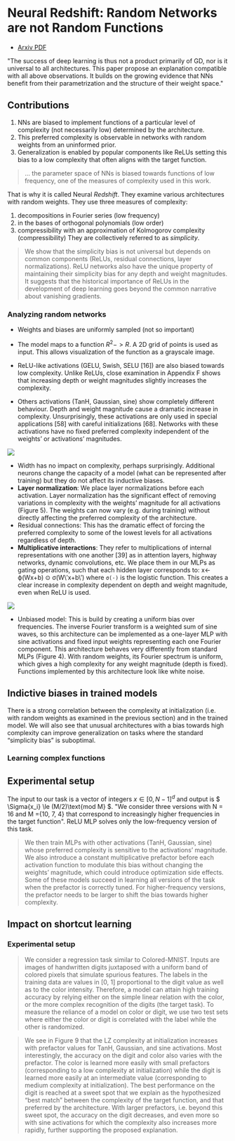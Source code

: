 # Neural Redshift: Random Networks are not Random Functions

- [Arxiv PDF](https://arxiv.org/pdf/2403.02241)

"The success of deep learning is thus not a product primarily of GD, nor is it universal to all architectures. This paper propose an explanation compatible with all above observations. It builds on the growing evidence that NNs benefit from their parametrization and the structure of their weight space."

## Contributions
1. NNs are biased to implement functions of a particular level of complexity (not necessarily low) determined
by the architecture.
2. This preferred complexity is observable in networks with random weights from an uninformed prior.
3. Generalization is enabled by popular components like ReLUs setting this bias to a low complexity that often aligns with the target function.

> ... the parameter space of NNs is biased towards functions of low frequency, one of the measures of complexity used in this work.

That is why it is called Neural _Redshift_. They examine various architectures with random weights. They use three measures of complexity:
1. decompositions in Fourier series (low frequency)
2. in the bases of orthogonal polynomials (low order)
3. compressibility with an approximation of Kolmogorov complexity (compressibility)
They are collectively referred to as _simplicity_.

> We show that the simplicity bias is not universal but depends on common components (ReLUs, residual connections, layer normalizations). ReLU networks also have the unique property of maintaining their simplicity bias for any depth and weight magnitudes. It suggests that the historical importance of ReLUs in the development of deep learning goes beyond the common narrative about vanishing gradients.

### Analyzing random networks
- Weights and biases are uniformly sampled (not so important)
- The model maps to a function $R^2 -> R$. A 2D grid of points is used as input. This allows visualization of the function as a grayscale image.

- ReLU-like activations (GELU, Swish, SELU [16]) are also biased towards low complexity. Unlike ReLUs, close examination in Appendix F shows that increasing depth or weight magnitudes slightly increases the complexity.
- Others activations (TanH, Gaussian, sine) show completely different behaviour. Depth and weight magnitude cause a dramatic increase in complexity. Unsurprisingly, these activations are only used in special applications [58] with careful initializations [68]. Networks with these activations have no fixed preferred complexity independent of the weights’ or activations’ magnitudes.

![](https://github.com/vinsis/math-and-ml-notes/blob/30d38f7320ade8e4860d9166d2e0b157c0a7636b/images/redshift_table1.png)

- Width has no impact on complexity, perhaps surprisingly. Additional neurons change the capacity of a model (what can be represented after training) but they do not affect its inductive biases.
- __Layer normalization__: We place layer normalizations before each activation. Layer normalization has the significant effect of removing variations in complexity with the weights’ magnitude for all activations (Figure 5). The weights can now vary (e.g. during training) without directly affecting the preferred complexity of the architecture.
- Residual connections: This has the dramatic effect of forcing the preferred complexity to some of the lowest levels for all activations regardless of depth.
- __Multiplicative interactions__: They refer to multiplications of internal representations with one another [39] as in attention layers, highway networks, dynamic convolutions, etc. We place them in our MLPs as gating operations, such that each hidden layer corresponds to: x← ϕ(Wx+b) ⊙ σ(W\′x+b\′)
where `σ(·)` is the logistic function. This creates a clear increase in complexity dependent on depth and weight magnitude, even when ReLU is used.

![](https://github.com/vinsis/math-and-ml-notes/blob/fa0163f771c352a665fcd3c4f3cb3607eb5d7451/images/redshift_fig5.png)

- Unbiased model: This is build by creating a uniform bias over frequencies. The inverse Fourier transform is a weighted sum of sine waves, so this architecture can be implemented as a one-layer MLP with sine activations and fixed input weights representing each one Fourier component. This architecture behaves very differently from standard MLPs (Figure 4). With random weights, its Fourier spectrum is uniform, which gives a high complexity for any weight magnitude (depth is fixed). Functions implemented by this architecture look like white noise.

## Indictive biases in trained models
There is a strong correlation between the complexity at initialization (i.e. with random weights as examined in the previous section) and in the trained model. We will also see that unusual architectures with a bias towards high complexity can improve generalization on tasks where the standard “simplicity bias” is suboptimal.

### Learning complex functions

## Experimental setup
The input to our task is a vector of integers $x ∈ [0, N-1]^d$ and output is $ \Sigma{x_i} \le (M/2)\text{mod M} $. "We consider three versions with N = 16 and M ={10, 7, 4} that correspond to increasingly higher frequencies in the target function". ReLU MLP solves only the low-frequency version of this task.

> We then train MLPs with other
activations (TanH, Gaussian, sine) whose preferred complexity is sensitive to the activations’ magnitude. We also introduce a constant multiplicative prefactor before each activation function to modulate this bias without changing the weights’ magnitude, which could introduce optimization side effects. Some of these models succeed in learning all versions of the task when the prefactor is correctly tuned. For higher-frequency versions, the prefactor needs to be larger to shift the bias towards higher complexity.

## Impact on shortcut learning
### Experimental setup
> We consider a regression task similar to Colored-MNIST. Inputs are images of handwritten digits juxtaposed with a uniform band of colored pixels that simulate spurious features. The labels in the training data are values in [0, 1] proportional to the digit value as well as to the color intensity. Therefore, a model can attain high training accuracy by relying either on the simple linear relation with the color, or the more complex recognition of the digits (the target task). To measure the reliance of a model on color or digit, we use two test sets where either the color or digit is correlated with the label while the other is randomized.

> We see in Figure 9 that the LZ complexity at initialization increases with prefactor values for TanH, Gaussian, and sine activations. Most interestingly, the accuracy on the digit and color also varies with the prefactor. The color is learned more easily with small prefactors (corresponding to a low complexity at initialization) while the digit is learned more easily at an intermediate value (corresponding to medium complexity at initialization). The best performance on the digit is reached at a sweet spot that we explain as the hypothesized “best match” between the complexity of the target function, and that preferred by the architecture. With larger prefactors, i.e. beyond this sweet spot, the accuracy on the digit decreases, and even more so with sine activations for which the complexity also increases more rapidly, further supporting the proposed explanation.